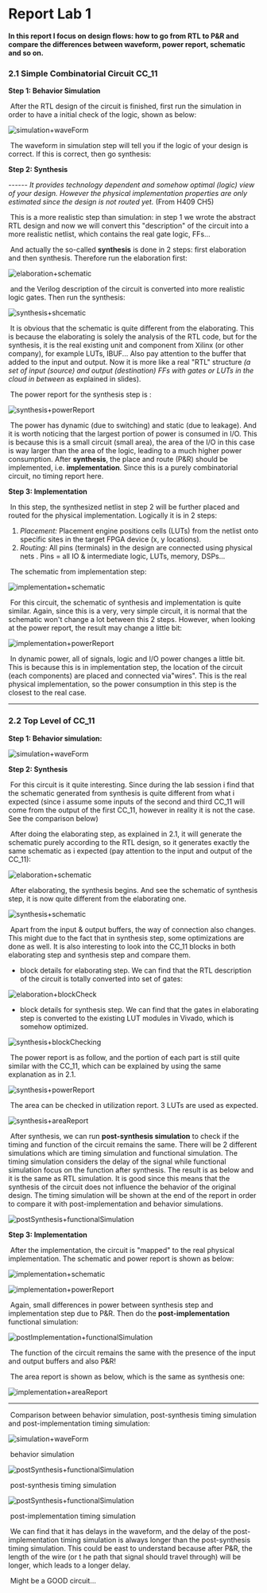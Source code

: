 # Report Lab 1

**In this report I focus on design flows: how to go from RTL to P&R and compare the differences between waveform, power report, schematic and so on.**



### 2.1 Simple Combinatorial Circuit CC_11

**Step 1: Behavior Simulation** 

​	After the RTL design of the circuit is finished, first run the simulation in order to have a initial check of the logic, shown as below:

![simulation+waveForm](D:\BRUFACE\MA2\S02\advancedDigitalArchi\Ex\lab01\fig\CC_11\simulation+waveForm.png)

​	The waveform in simulation step will tell you if the logic of your design is correct. If this is correct, then go synthesis:



**Step 2: Synthesis**

*------ It provides technology dependent and somehow optimal (logic) view of your design. However the physical implementation properties are only estimated since the design is not routed yet.* (From H409 CH5)

​	This is a more realistic step than simulation: in step 1 we wrote the abstract RTL design and now we will convert this "description" of the circuit into a more realistic netlist, which contains the real gate logic, FFs...

​	And actually the so-called **synthesis** is done in 2 steps: first elaboration and then synthesis. Therefore run the elaboration first:

 ![elaboration+schematic](D:\BRUFACE\MA2\S02\advancedDigitalArchi\Ex\lab01\fig\CC_11\elaboration+schematic.png)

​	and the Verilog description of the circuit is converted into more realistic logic gates. Then run the synthesis:

![synthesis+shcematic](D:\BRUFACE\MA2\S02\advancedDigitalArchi\Ex\lab01\fig\CC_11\synthesis+shcematic.png)

​	It is obvious that the schematic is quite different from the elaborating. This is because the elaborating is solely the analysis of the RTL code, but for the synthesis, it is the real existing unit and component from Xilinx (or other company), for example LUTs, IBUF... Also pay attention to the buffer that added to the input and output. Now it is more like a real "RTL" structure *(a set of input (source) and output (destination) FFs with gates or LUTs in the cloud in between* as explained in slides).

​	The power report for the synthesis step is :

![synthesis+powerReport](D:\BRUFACE\MA2\S02\advancedDigitalArchi\Ex\lab01\fig\CC_11\synthesis+powerReport.png)

​	The power has dynamic (due to switching) and static (due to leakage). And it is worth noticing that the largest portion of power is consumed in I/O. This is because this is a small circuit (small area), the area of the I/O in this case is way larger than the area of the logic, leading to a much higher power consumption. After **synthesis**, the place and route (P&R) should be implemented, i.e. **implementation**. Since this is a purely combinatorial circuit, no timing report here.



**Step 3: Implementation**

​	In this step, the synthesized netlist in step 2 will be further placed and routed for the physical implementation. Logically it is in 2 steps: 

1. *Placement:* Placement engine positions cells (LUTs) from the netlist onto specific sites in the target FPGA device (x, y locations).
2. *Routing:* All pins (terminals) in the design are connected using physical nets . Pins = all IO & intermediate logic, LUTs, memory, DSPs...

​	The schematic from implementation step:

![implementation+schematic](D:\BRUFACE\MA2\S02\advancedDigitalArchi\Ex\lab01\fig\CC_11\implementation+schematic.png)

​	For this circuit, the schematic of synthesis and implementation is quite similar. Again, since this is a very, very simple circuit, it is normal that the schematic won't change a lot between this 2 steps. However, when looking at the power report, the result may change a little bit:

![implementation+powerReport](D:\BRUFACE\MA2\S02\advancedDigitalArchi\Ex\lab01\fig\CC_11\implementation+powerReport.png)

​	In dynamic power, all of signals, logic and I/O power changes a little bit. This is because this is in implementation step, the location of the circuit (each components) are placed and connected via"wires". This is the real physical implementation, so the power consumption in this step is the closest to the real case.



--------------------

### 2.2 Top Level of CC_11

**Step 1: Behavior simulation:**

![simulation+waveForm](D:\BRUFACE\MA2\S02\advancedDigitalArchi\Ex\lab01\fig\topLevel\simulation+waveForm.png)



**Step 2: Synthesis**

​	For this circuit is it quite interesting. Since during the lab session i find that the schematic generated from synthesis is quite different from what i expected (since i assume some inputs of the second and third CC_11 will come from the output of the first CC_11, however in reality it is not the case. See the comparison below)

​	After doing the elaborating step, as explained in 2.1, it will generate the schematic purely according to the RTL design, so it generates exactly the same schematic as i expected (pay attention to the input and output of the CC_11):

![elaboration+schematic](D:\BRUFACE\MA2\S02\advancedDigitalArchi\Ex\lab01\fig\topLevel\elaboration+schematic.png)

​	After elaborating, the synthesis begins. And see the schematic of synthesis step, it is now quite different from the elaborating one. 

![synthesis+schematic](D:\BRUFACE\MA2\S02\advancedDigitalArchi\Ex\lab01\fig\topLevel\synthesis+schematic.png)

​	Apart from the input & output buffers, the way of connection also changes. This might due to the fact that in synthesis step, some optimizations are done as well. It is also interesting to look into the CC_11 blocks in both elaborating step and synthesis step and compare them. 

- block details for elaborating step. We can find that the RTL description of the circuit is totally converted into set of gates:

![elaboration+blockCheck](D:\BRUFACE\MA2\S02\advancedDigitalArchi\Ex\lab01\fig\topLevel\elaboration+blockCheck.png)

- block details for synthesis step. We can find that the gates in elaborating step is converted to the existing LUT modules in Vivado, which is somehow optimized.

![synthesis+blockChecking](D:\BRUFACE\MA2\S02\advancedDigitalArchi\Ex\lab01\fig\topLevel\synthesis+blockChecking.png)

​	The power report is as follow, and the portion of each part is still quite similar with the CC_11, which can be explained by using the same explanation as in 2.1.

![synthesis+powerReport](D:\BRUFACE\MA2\S02\advancedDigitalArchi\Ex\lab01\fig\topLevel\synthesis+powerReport.png)

​	The area can be checked in utilization report. 3 LUTs are used as expected.

![synthesis+areaReport](D:\BRUFACE\MA2\S02\advancedDigitalArchi\Ex\lab01\fig\topLevel\synthesis+areaReport.png)

​	After synthesis, we can run **post-synthesis simulation** to check if the timing and function of the circuit remains the same. There will be 2 different simulations which are timing simulation and functional simulation. The timing simulation considers the delay of the signal while functional simulation focus on the function after synthesis. The result is as below and it is the same as RTL simulation. It is good since this means that the synthesis of the circuit does not influence the behavior of the original design. The timing simulation will be shown at the end of the report in order to compare it with post-implementation and behavior simulations.

![postSynthesis+functionalSimulation](D:\BRUFACE\MA2\S02\advancedDigitalArchi\Ex\lab01\fig\topLevel\postSynthesis+functionalSimulation.png)



**Step 3: Implementation**

​	After the implementation, the circuit is "mapped" to the real physical implementation. The schematic and power report is shown as below:

![implementation+schematic](D:\BRUFACE\MA2\S02\advancedDigitalArchi\Ex\lab01\fig\topLevel\implementation+schematic.png)

![implementation+powerReport](D:\BRUFACE\MA2\S02\advancedDigitalArchi\Ex\lab01\fig\topLevel\implementation+powerReport.png)

​	Again, small differences in power between synthesis step and implementation step due to P&R. Then do the **post-implementation** functional simulation:

![postImplementation+functionalSimulation](D:\BRUFACE\MA2\S02\advancedDigitalArchi\Ex\lab01\fig\topLevel\postImplementation+functionalSimulation.png)

​	The function of the circuit remains the same with  the presence of the input and output buffers and also P&R! 

​	The area report is shown as below, which is the same as synthesis one:

![implementation+areaReport](D:\BRUFACE\MA2\S02\advancedDigitalArchi\Ex\lab01\fig\topLevel\implementation+areaReport.png)



-----------------------------

​	Comparison between behavior simulation, post-synthesis timing simulation and post-implementation timing simulation:

![simulation+waveForm](D:\BRUFACE\MA2\S02\advancedDigitalArchi\Ex\lab01\fig\topLevel\simulation+waveForm.png)

​											behavior simulation

![postSynthesis+functionalSimulation](D:\BRUFACE\MA2\S02\advancedDigitalArchi\Ex\lab01\fig\topLevel\postSynthesis+timingSimulation.png)

​										post-synthesis timing simulation

![postSynthesis+functionalSimulation](D:\BRUFACE\MA2\S02\advancedDigitalArchi\Ex\lab01\fig\topLevel\postImplementation+timingSimulation.png)

​										post-implementation timing simulation

​	We can find that it has delays in the waveform, and the delay of the post-implementation timing simulation is always longer than the post-synthesis timing simulation. This could be east to understand because after P&R, the length of the wire (or t he path that signal should travel through) will be longer, which leads to a longer delay.

​	Might be a GOOD circuit...
